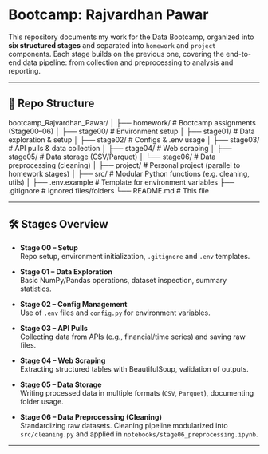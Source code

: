 # Bootcamp: Rajvardhan Pawar

This repository documents my work for the Data Bootcamp, organized into **six structured stages** and separated into `homework` and `project` components. Each stage builds on the previous one, covering the end-to-end data pipeline: from collection and preprocessing to analysis and reporting.

---

## 📂 Repo Structure



bootcamp_Rajvardhan_Pawar/
│
├── homework/ # Bootcamp assignments (Stage00–06)
│ ├── stage00/ # Environment setup
│ ├── stage01/ # Data exploration & setup
│ ├── stage02/ # Configs & .env usage
│ ├── stage03/ # API pulls & data collection
│ ├── stage04/ # Web scraping
│ ├── stage05/ # Data storage (CSV/Parquet)
│ └── stage06/ # Data preprocessing (cleaning)
│
├── project/ # Personal project (parallel to homework stages)
│
├── src/ # Modular Python functions (e.g. cleaning, utils)
│
├── .env.example # Template for environment variables
├── .gitignore # Ignored files/folders
└── README.md # This file



---

## 🛠 Stages Overview

- **Stage 00 – Setup**  
  Repo setup, environment initialization, `.gitignore` and `.env` templates.  

- **Stage 01 – Data Exploration**  
  Basic NumPy/Pandas operations, dataset inspection, summary statistics.  

- **Stage 02 – Config Management**  
  Use of `.env` files and `config.py` for environment variables.  

- **Stage 03 – API Pulls**  
  Collecting data from APIs (e.g., financial/time series) and saving raw files.  

- **Stage 04 – Web Scraping**  
  Extracting structured tables with BeautifulSoup, validation of outputs.  

- **Stage 05 – Data Storage**  
  Writing processed data in multiple formats (`CSV`, `Parquet`), documenting folder usage.  

- **Stage 06 – Data Preprocessing (Cleaning)**  
  Standardizing raw datasets. Cleaning pipeline modularized into `src/cleaning.py` and applied in `notebooks/stage06_preprocessing.ipynb`.  

---

